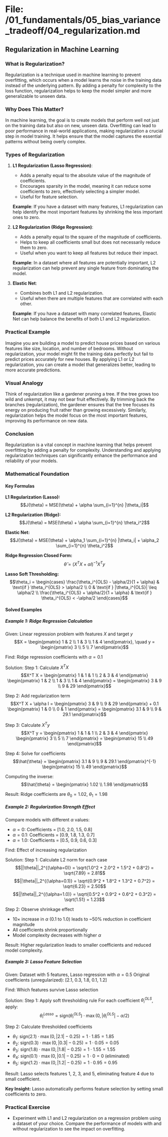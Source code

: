 # File: /01_fundamentals/05_bias_variance_tradeoff/04_regularization.md

## Regularization in Machine Learning

### What is Regularization?

Regularization is a technique used in machine learning to prevent overfitting, which occurs when a model learns the noise in the training data instead of the underlying pattern. By adding a penalty for complexity to the loss function, regularization helps to keep the model simpler and more generalizable to unseen data.

### Why Does This Matter?

In machine learning, the goal is to create models that perform well not just on the training data but also on new, unseen data. Overfitting can lead to poor performance in real-world applications, making regularization a crucial step in model training. It helps ensure that the model captures the essential patterns without being overly complex.

### Types of Regularization

1. **L1 Regularization (Lasso Regression)**:
   - Adds a penalty equal to the absolute value of the magnitude of coefficients.
   - Encourages sparsity in the model, meaning it can reduce some coefficients to zero, effectively selecting a simpler model.
   - Useful for feature selection.

   **Example**: If you have a dataset with many features, L1 regularization can help identify the most important features by shrinking the less important ones to zero.

2. **L2 Regularization (Ridge Regression)**:
   - Adds a penalty equal to the square of the magnitude of coefficients.
   - Helps to keep all coefficients small but does not necessarily reduce them to zero.
   - Useful when you want to keep all features but reduce their impact.

   **Example**: In a dataset where all features are potentially important, L2 regularization can help prevent any single feature from dominating the model.

3. **Elastic Net**:
   - Combines both L1 and L2 regularization.
   - Useful when there are multiple features that are correlated with each other.

   **Example**: If you have a dataset with many correlated features, Elastic Net can help balance the benefits of both L1 and L2 regularization.

### Practical Example

Imagine you are building a model to predict house prices based on various features like size, location, and number of bedrooms. Without regularization, your model might fit the training data perfectly but fail to predict prices accurately for new houses. By applying L1 or L2 regularization, you can create a model that generalizes better, leading to more accurate predictions.

### Visual Analogy

Think of regularization like a gardener pruning a tree. If the tree grows too wild and unkempt, it may not bear fruit effectively. By trimming back the branches (regularization), the gardener ensures that the tree focuses its energy on producing fruit rather than growing excessively. Similarly, regularization helps the model focus on the most important features, improving its performance on new data.

### Conclusion

Regularization is a vital concept in machine learning that helps prevent overfitting by adding a penalty for complexity. Understanding and applying regularization techniques can significantly enhance the performance and reliability of your models.

### Mathematical Foundation

#### Key Formulas

**L1 Regularization (Lasso):**
$$J(\theta) = MSE(\theta) + \alpha \sum_{i=1}^{n} |\theta_i|$$

**L2 Regularization (Ridge):**
$$J(\theta) = MSE(\theta) + \alpha \sum_{i=1}^{n} \theta_i^2$$

**Elastic Net:**
$$J(\theta) = MSE(\theta) + \alpha_1 \sum_{i=1}^{n} |\theta_i| + \alpha_2 \sum_{i=1}^{n} \theta_i^2$$

**Ridge Regression Closed Form:**
$$\hat{\theta} = (X^T X + \alpha I)^{-1} X^T y$$

**Lasso Soft Thresholding:**
$$\theta_i = \begin{cases}
\frac{\theta_i^{OLS} - \alpha/2}{1 + \alpha} & \text{if } \theta_i^{OLS} > \alpha/2 \\
0 & \text{if } |\theta_i^{OLS}| \leq \alpha/2 \\
\frac{\theta_i^{OLS} + \alpha/2}{1 + \alpha} & \text{if } \theta_i^{OLS} < -\alpha/2
\end{cases}$$

#### Solved Examples

##### Example 1: Ridge Regression Calculation

Given: Linear regression problem with features $X$ and target $y$
$$X = \begin{pmatrix} 1 & 2 \\ 1 & 3 \\ 1 & 4 \end{pmatrix}, \quad y = \begin{pmatrix} 3 \\ 5 \\ 7 \end{pmatrix}$$

Find: Ridge regression coefficients with $\alpha = 0.1$

Solution:
Step 1: Calculate $X^T X$
$$X^T X = \begin{pmatrix} 1 & 1 & 1 \\ 2 & 3 & 4 \end{pmatrix} \begin{pmatrix} 1 & 2 \\ 1 & 3 \\ 1 & 4 \end{pmatrix} = \begin{pmatrix} 3 & 9 \\ 9 & 29 \end{pmatrix}$$

Step 2: Add regularization term
$$X^T X + \alpha I = \begin{pmatrix} 3 & 9 \\ 9 & 29 \end{pmatrix} + 0.1 \begin{pmatrix} 1 & 0 \\ 0 & 1 \end{pmatrix} = \begin{pmatrix} 3.1 & 9 \\ 9 & 29.1 \end{pmatrix}$$

Step 3: Calculate $X^T y$
$$X^T y = \begin{pmatrix} 1 & 1 & 1 \\ 2 & 3 & 4 \end{pmatrix} \begin{pmatrix} 3 \\ 5 \\ 7 \end{pmatrix} = \begin{pmatrix} 15 \\ 49 \end{pmatrix}$$

Step 4: Solve for coefficients
$$\hat{\theta} = \begin{pmatrix} 3.1 & 9 \\ 9 & 29.1 \end{pmatrix}^{-1} \begin{pmatrix} 15 \\ 49 \end{pmatrix}$$

Computing the inverse:
$$\hat{\theta} = \begin{pmatrix} 1.02 \\ 1.98 \end{pmatrix}$$

Result: Ridge coefficients are $\theta_0 = 1.02$, $\theta_1 = 1.98$

##### Example 2: Regularization Strength Effect

Compare models with different $\alpha$ values:
- $\alpha = 0$: Coefficients = [1.0, 2.0, 1.5, 0.8]
- $\alpha = 0.1$: Coefficients = [0.9, 1.8, 1.3, 0.7]  
- $\alpha = 1.0$: Coefficients = [0.5, 0.9, 0.6, 0.3]

Find: Effect of increasing regularization

Solution:
Step 1: Calculate L2 norm for each case
$$||\theta||_2^{(\alpha=0)} = \sqrt{1.0^2 + 2.0^2 + 1.5^2 + 0.8^2} = \sqrt{7.89} = 2.81$$
$$||\theta||_2^{(\alpha=0.1)} = \sqrt{0.9^2 + 1.8^2 + 1.3^2 + 0.7^2} = \sqrt{6.23} = 2.50$$
$$||\theta||_2^{(\alpha=1.0)} = \sqrt{0.5^2 + 0.9^2 + 0.6^2 + 0.3^2} = \sqrt{1.51} = 1.23$$

Step 2: Observe shrinkage effect
- 10× increase in $\alpha$ (0.1 to 1.0) leads to ~50% reduction in coefficient magnitude
- All coefficients shrink proportionally
- Model complexity decreases with higher $\alpha$

Result: Higher regularization leads to smaller coefficients and reduced model complexity.

##### Example 3: Lasso Feature Selection

Given: Dataset with 5 features, Lasso regression with $\alpha = 0.5$
Original coefficients (unregularized): [2.1, 0.3, 1.8, 0.1, 1.2]

Find: Which features survive Lasso selection

Solution:
Step 1: Apply soft thresholding rule
For each coefficient $\theta_i^{OLS}$, apply:
$$\theta_i^{Lasso} = \text{sign}(\theta_i^{OLS}) \cdot \max(0, |\theta_i^{OLS}| - \alpha/2)$$

Step 2: Calculate thresholded coefficients
- $\theta_1$: $\text{sign}(2.1) \cdot \max(0, |2.1| - 0.25) = 1 \cdot 1.85 = 1.85$
- $\theta_2$: $\text{sign}(0.3) \cdot \max(0, |0.3| - 0.25) = 1 \cdot 0.05 = 0.05$
- $\theta_3$: $\text{sign}(1.8) \cdot \max(0, |1.8| - 0.25) = 1 \cdot 1.55 = 1.55$
- $\theta_4$: $\text{sign}(0.1) \cdot \max(0, |0.1| - 0.25) = 1 \cdot 0 = 0$ (eliminated)
- $\theta_5$: $\text{sign}(1.2) \cdot \max(0, |1.2| - 0.25) = 1 \cdot 0.95 = 0.95$

Result: Lasso selects features 1, 2, 3, and 5, eliminating feature 4 due to small coefficient.

**Key Insight:** Lasso automatically performs feature selection by setting small coefficients to zero.

### Practical Exercise

- Experiment with L1 and L2 regularization on a regression problem using a dataset of your choice. Compare the performance of models with and without regularization to see the impact on overfitting.